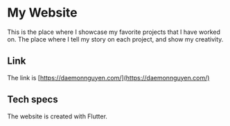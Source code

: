 # My Website

This is the place where I showcase my favorite projects that I have worked on. The place where I tell my story on each project, and show my creativity.

## Link

The link is [https://daemonnguyen.com/](https://daemonnguyen.com/)

## Tech specs

The website is created with Flutter.
